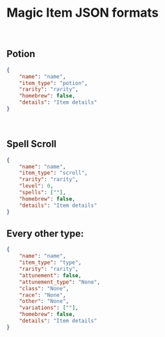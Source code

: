 # Magic Item JSON formats
<br>

## Potion

```json
{
    "name": "name",
    "item_type": "potion",
    "rarity": "rarity",
    "homebrew": false,
    "details": "Item details"
}
```
<br>

## Spell Scroll

```json
{
    "name": "name",
    "item_type": "scroll",
    "rarity": "rarity",
    "level": 0,
    "spells": [""],
    "homebrew": false,
    "details": "Item details"
}
```

## Every other type:

```json
{
    "name": "name",
    "item_type": "type",
    "rarity": "rarity",
    "attunement": false,
    "attunement_type": "None",
    "class": "None",
    "race": "None",
    "other": "None",
    "variations": [""],
    "homebrew": false,
    "details": "Item details"
}
```
